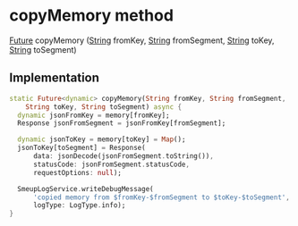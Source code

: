 


# copyMemory method








[Future](https://api.flutter.dev/flutter/dart-async/Future-class.html) copyMemory
([String](https://api.flutter.dev/flutter/dart-core/String-class.html) fromKey, [String](https://api.flutter.dev/flutter/dart-core/String-class.html) fromSegment, [String](https://api.flutter.dev/flutter/dart-core/String-class.html) toKey, [String](https://api.flutter.dev/flutter/dart-core/String-class.html) toSegment)








## Implementation

```dart
static Future<dynamic> copyMemory(String fromKey, String fromSegment,
    String toKey, String toSegment) async {
  dynamic jsonFromKey = memory[fromKey];
  Response jsonFromSegment = jsonFromKey[fromSegment];

  dynamic jsonToKey = memory[toKey] = Map();
  jsonToKey[toSegment] = Response(
      data: jsonDecode(jsonFromSegment.toString()),
      statusCode: jsonFromSegment.statusCode,
      requestOptions: null);

  SmeupLogService.writeDebugMessage(
      'copied memory from $fromKey-$fromSegment to $toKey-$toSegment',
      logType: LogType.info);
}
```







